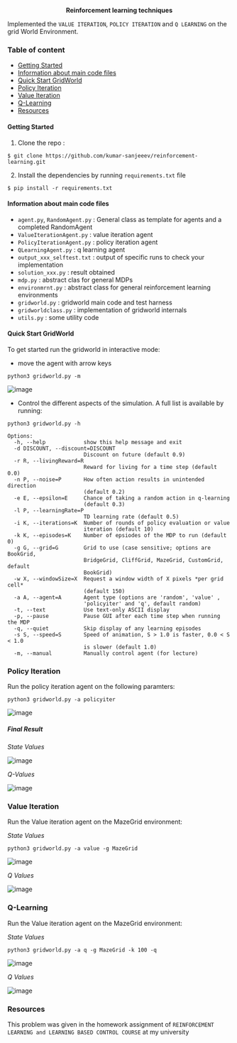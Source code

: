 <p align="center">
    <b>Reinforcement learning techniques</b>
</p>

Implemented the `VALUE ITERATION`, `POLICY ITERATION` and `Q LEARNING` on the grid World Environment.

### Table of content
* [Getting Started](#getting-started)
* [Information about main code files](#information-about-main-code-files)
* [Quick Start GridWorld](#quick-start-gridworld)
* [Policy Iteration](#policy-iteration) 
* [Value Iteration](#value-iteration)
* [Q-Learning](#q-learning)
* [Resources](#resources)


#### Getting Started
1. Clone the repo :
```shell
$ git clone https://github.com/kumar-sanjeeev/reinforcement-learning.git
```
2. Install the dependencies by running `requirements.txt` file
```shell
$ pip install -r requirements.txt
```

#### Information about main code files
* `agent.py`, `RandomAgent.py` : General class as template for agents and a completed RandomAgent
* `ValueIterationAgent.py`  : value iteration agent
* `PolicyIterationAgent.py` : policy iteration agent
* `QLearningAgent.py`       : q learning agent
* `output_xxx_selftest.txt` : output of specific runs to check your implementation
* `solution_xxx.py`         : result obtained
* `mdp.py`                  : abstract clas for general MDPs
* `environmrnt.py`          : abstract class for general reinforcement learning environments
* `gridworld.py`            : gridworld main code and test harness
* `gridworldclass.py`       : implementation of gridworld internals
* `utils.py`                : some utility code

#### Quick Start GridWorld
To get started run the gridworld in interactive mode:
* move the agent with arrow keys
```shell
python3 gridworld.py -m
```
![image](https://user-images.githubusercontent.com/62834697/177839894-fdce24fc-e0ec-43d8-a102-e36c67bf8935.png)

* Control the different aspects of the simulation. A full list is available by running:
```shell
python3 gridworld.py -h
```

```
Options:
  -h, --help            show this help message and exit
  -d DISCOUNT, --discount=DISCOUNT
                        Discount on future (default 0.9)
  -r R, --livingReward=R
                        Reward for living for a time step (default 0.0)
  -n P, --noise=P       How often action results in unintended direction
                        (default 0.2)
  -e E, --epsilon=E     Chance of taking a random action in q-learning
                        (default 0.3)
  -l P, --learningRate=P
                        TD learning rate (default 0.5)
  -i K, --iterations=K  Number of rounds of policy evaluation or value
                        iteration (default 10)
  -k K, --episodes=K    Number of epsiodes of the MDP to run (default 0)
  -g G, --grid=G        Grid to use (case sensitive; options are BookGrid,
                        BridgeGrid, CliffGrid, MazeGrid, CustomGrid, default
                        BookGrid)
  -w X, --windowSize=X  Request a window width of X pixels *per grid cell*
                        (default 150)
  -a A, --agent=A       Agent type (options are 'random', 'value' ,
                        'policyiter' and 'q', default random)
  -t, --text            Use text-only ASCII display
  -p, --pause           Pause GUI after each time step when running the MDP
  -q, --quiet           Skip display of any learning episodes
  -s S, --speed=S       Speed of animation, S > 1.0 is faster, 0.0 < S < 1.0
                        is slower (default 1.0)
  -m, --manual          Manually control agent (for lecture)
```

### Policy Iteration
Run the policy iteration agent on the following paramters:

```shell
python3 gridworld.py -a policyiter
```

![image](https://user-images.githubusercontent.com/62834697/177841356-4048f6b4-cc37-4c82-8ef7-e02050dd5873.png)

##### Final Result
*State Values*

![image](https://user-images.githubusercontent.com/62834697/177841800-ec02c4e8-bacc-439a-8898-0579c3f0e7b6.png)

*Q-Values*

![image](https://user-images.githubusercontent.com/62834697/177842067-a2f13536-e705-403d-9d8b-94809f014b6e.png)

### Value Iteration
Run the Value iteration agent on the MazeGrid environment:

*State Values*

```shell
python3 gridworld.py -a value -g MazeGrid
```
![image](https://user-images.githubusercontent.com/62834697/177842470-c7c7bbc9-d60e-47c5-ad61-719065cde532.png)

*Q Values*

![image](https://user-images.githubusercontent.com/62834697/177842971-f545c279-c7ca-46cd-99d8-c66fa28d4cf6.png)


### Q-Learning
Run the Value iteration agent on the MazeGrid environment:

*State Values*

```shell
python3 gridworld.py -a q -g MazeGrid -k 100 -q
```
![image](https://user-images.githubusercontent.com/62834697/177844306-94aac08b-bbc9-44ad-be33-edfe79a48a6e.png)

*Q Values*

![image](https://user-images.githubusercontent.com/62834697/177844232-34bd43e5-3a17-42de-ad63-aac1681ad629.png)

### Resources
This problem was given in the homework assignment of `REINFORCEMENT LEARNING and LEARNING BASED CONTROL COURSE` at my university

